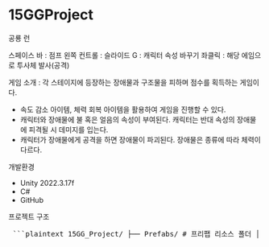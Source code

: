 # 15GGProject

공룡 런

스페이스 바 : 점프
왼쪽 컨트롤 : 슬라이드
G : 캐릭터 속성 바꾸기
좌클릭 : 해당 에임으로 투사체 발사(공격)

게임 소개 : 각 스테이지에 등장하는 장애물과 구조물을 피하며 점수를 획득하는 게임이다. 

- 속도 감소 아이템, 체력 회복 아이템을 활용하여 게임을 진행할 수 있다. 
- 캐릭터와 장애물에 불 혹은 얼음의 속성이 부여된다. 캐릭터는 반대 속성의 장애물에 피격될 시 데미지를 입는다.
- 캐릭터가 장애물에게 공격을 하면 장애물이 파괴된다. 장애물은 종류에 따라 체력이 다르다.

개발환경

- Unity 2022.3.17f
- C#
- GitHub

프로젝트 구조

<pre> ```plaintext 15GG_Project/ ├── Prefabs/ # 프리팹 리소스 폴더 │ ├── 0514Test/ # 테스트용 프리팹 모음 │ ├── Maps/ │ │ ├── Bridge01 │ │ ├── Map01~11 │ ├── Obstacle/ │ ├── item/ # 장애물 프리팹을 담은 폴더 │ │ ├── Item_Heal.prefab │ │ ├── Item_Score.prefab │ │ └── Item_Heal.prefab │ ├── Scripts/ # 스크립트 │ ├── Data/ # 데이터 관련 구조체, enum │ │ ├── ItemDate.cs │ │ └── ItemType.cs │ │ ├── Item/ # 아이템 관련 클래스 │ │ ├── BaseItem.cs # 아이템 추상 클래스 │ │ ├── SpeedItem.cs # 속도 증가 아이템 │ │ ├── HealItem.cs # 체력 회복 아이템 │ │ └── ScoreItem.cs # 점수 증가 아이템 │ │ ├── Ui/ # UI 관련 스크립트 │ │ ├── GameOver_UI.cs │ │ ├── HomeUI.cs │ │ ├── IngameUI.cs │ │ └── MenuUI.cs │ │ ├── Camera/ │ │ └── FollowCamera.cs # 플레이어 추적 카메라 │ │ ├── Util/ │ │ └── GameEnum.cs # 아이템 타입 등 열거형 정의 │ │ ├── Core & 기능별 스크립트 │ │ ├── BaseController.cs # 플레이어 기반 추상 스크립트 │ │ ├── Bglooper.cs # 배경 루프 스크립트 │ │ ├── Bullet.cs # 발사체 │ │ ├── Elemental.cs # 속성 변경 │ │ ├── FollowCamera.cs # 카메라 추적 │ │ ├── FollowObstacleSpn.cs # 장애물 스폰 │ │ ├── GamaManager.cs # 게임 상태 관리(싱글턴) │ │ ├── Map.cs │ │ ├── Obstacle.cs │ │ ├── ObstacleHandler.cs │ │ ├── ObstacleSpawner.cs │ │ ├── Player.cs │ │ ├── PoolManager.cs │ │ ├── Score.cs │ │ ├── StartButton.cs │ ├── Scenes/ │ ├── Main.unity # 메인 게임 씬 │ └── InGame.unity # 인게임 진행 씬 ``` </pre>
